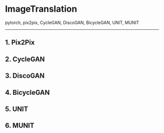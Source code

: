# ImageTranslation
pytorch, pix2pix, CycleGAN, DiscoGAN, BicycleGAN, UNIT, MUNIT

---
## 1. Pix2Pix

## 2. CycleGAN

## 3. DiscoGAN

## 4. BicycleGAN

## 5. UNIT

## 6. MUNIT
